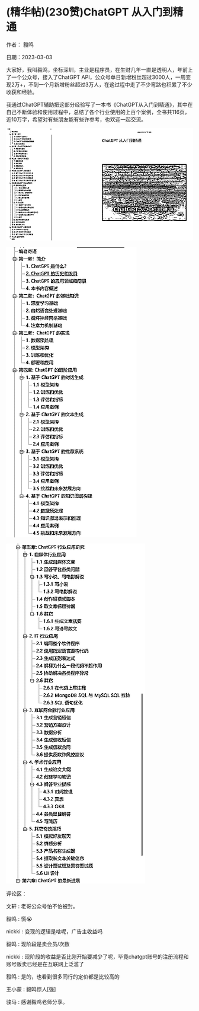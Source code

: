 
# (精华帖)(230赞)ChatGPT 从入门到精通

作者：  毅鸣

日期：2023-03-03



大家好，我叫毅鸣，坐标深圳，主业是程序员，在生财几年一直是透明人，年前上了一个公众号，接入了ChatGPT API，公众号单日新增粉丝超过3000人，一周变现2万+，不到一个月新增粉丝超过3万人，在这过程中走了不少弯路也积累了不少收获和经验。

我通过ChatGPT辅助把这部分经验写了一本书《ChatGPT从入门到精通》，其中在自己不断体验和使用过程中，总结了各个行业使用的上百个案例，全书共116页，近10万字，希望对有些朋友能有些许参考，也欢迎一起交流。

![](img/cgpt-gzh_432.png)



![](img/cgpt-gzh_437.png)



![](img/cgpt-gzh_442.png)



评论区：

文轩 : 老哥公众号怕不怕被封。

毅鸣 : 慌😭

nickki : 变现的逻辑是啥呢，广告主收益吗

毅鸣 : 现阶段是卖会员/次数

nickki : 现阶段的收益是否比刚开始要减少了呢，毕竟chatgpt账号的注册流程和账号贩卖已经是在互联网上泛滥了

毅鸣 : 是的，也看到很多同行的定价都是比较高的

王小蒙 : 毅鸣惊人[强]

骏马 : 感谢毅鸡老师分享。
